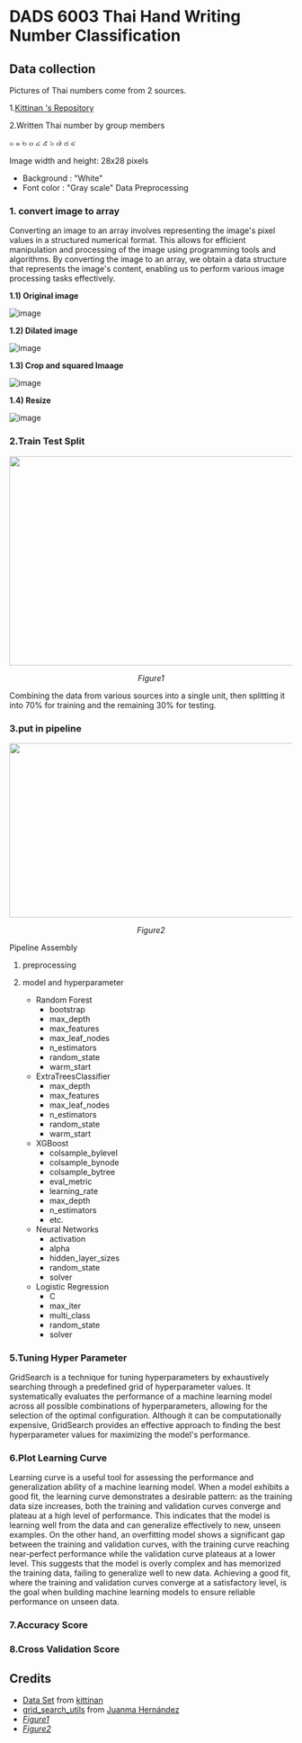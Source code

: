 # DADS 6003 Thai Hand Writing Number Classification


## Data collection
Pictures of Thai numbers come from 2 sources.

1.[Kittinan 's Repository](https://github.com/kittinan/thai-handwriting-number)

2.Written Thai number by group members
 
 ๐ ๑ ๒ ๓ ๔ ๕ ๖ ๗ ๘ ๙
 
 
Image width and height: 28x28 pixels
  - Background : "White"
  - Font color : "Gray scale"
Data Preprocessing
### 1. convert image to array

   Converting an image to an array involves representing the image's pixel values in a structured numerical format. This allows for efficient manipulation and processing of the image using programming tools and algorithms. By converting the image to an array, we obtain a data structure that represents the image's content, enabling us to perform various image processing tasks effectively.

__1.1) Original image__

 
 
![image](https://github.com/eatrabyo/dads-6003-thai_num_classification/assets/83213407/add8c1a8-0ecd-4289-9dd1-61ffb4107d08)



__1.2) Dilated image__

 
![image](https://github.com/eatrabyo/dads-6003-thai_num_classification/assets/83213407/2f43314c-96e6-41c0-9cac-308dca7f8f38)


__1.3) Crop and squared Imaage__
 
![image](https://github.com/eatrabyo/dads-6003-thai_num_classification/assets/83213407/7105aef7-baff-4053-aafd-23019d84271b)


__1.4) Resize__
 
![image](https://github.com/eatrabyo/dads-6003-thai_num_classification/assets/83213407/c6253682-8074-40bb-a9f2-4520f4d53fff)

### 2.Train Test Split

<img width="1136" height="372" src="https://miro.medium.com/v2/resize:fit:1400/1*-8_kogvwmL1H6ooN1A1tsQ.png">

<p align="center">
<em>Figure1</em>
</p>

Combining the data from various sources into a single unit, then splitting it into 70% for training and the remaining 30% for testing.

### 3.put in pipeline

<p align="center">
    <img width="768" height="310" src="https://datatron.com/wp-content/uploads/2021/05/Machine-Learning-Pipeline_2.png">
</p>
<p align="center">
<em>Figure2</em>
</p>


Pipeline Assembly

1. preprocessing
2. model and hyperparameter
 
   * Random Forest
     * bootstrap
     * max_depth
     * max_features
     * max_leaf_nodes
     * n_estimators
     * random_state
     * warm_start
   * ExtraTreesClassifier
     * max_depth
     * max_features
     * max_leaf_nodes
     * n_estimators
     * random_state
     * warm_start
   * XGBoost
     * colsample_bylevel
     * colsample_bynode
     * colsample_bytree
     * eval_metric
     * learning_rate
     * max_depth
     * n_estimators
     * etc.
   * Neural Networks
     * activation
     * alpha
     * hidden_layer_sizes
     * random_state
     * solver
   * Logistic Regression
     * C
     * max_iter
     * multi_class
     * random_state
     * solver

### 5.Tuning Hyper Parameter
GridSearch is a technique for tuning hyperparameters by exhaustively searching through a predefined grid of hyperparameter values. It systematically evaluates the performance of a machine learning model across all possible combinations of hyperparameters, allowing for the selection of the optimal configuration. Although it can be computationally expensive, GridSearch provides an effective approach to finding the best hyperparameter values for maximizing the model's performance.

### 6.Plot Learning Curve
Learning curve is a useful tool for assessing the performance and generalization ability of a machine learning model. When a model exhibits a good fit, the learning curve demonstrates a desirable pattern: as the training data size increases, both the training and validation curves converge and plateau at a high level of performance. This indicates that the model is learning well from the data and can generalize effectively to new, unseen examples. On the other hand, an overfitting model shows a significant gap between the training and validation curves, with the training curve reaching near-perfect performance while the validation curve plateaus at a lower level. This suggests that the model is overly complex and has memorized the training data, failing to generalize well to new data. Achieving a good fit, where the training and validation curves converge at a satisfactory level, is the goal when building machine learning models to ensure reliable performance on unseen data.

### 7.Accuracy Score

### 8.Cross Validation Score







    



 
 
 
 



## Credits

  * [Data Set](https://github.com/kittinan/thai-handwriting-number) from [kittinan](https://github.com/kittinan)
  * [grid_search_utils](https://www.kaggle.com/code/juanmah/grid-search-utils) from [Juanma Hernández](https://www.kaggle.com/juanmah)
  * [_Figure1_](https://miro.medium.com/v2/resize:fit:1400/1*-8_kogvwmL1H6ooN1A1tsQ.png)
  * [_Figure2_](https://datatron.com/wp-content/uploads/2021/05/Machine-Learning-Pipeline_2.png)


